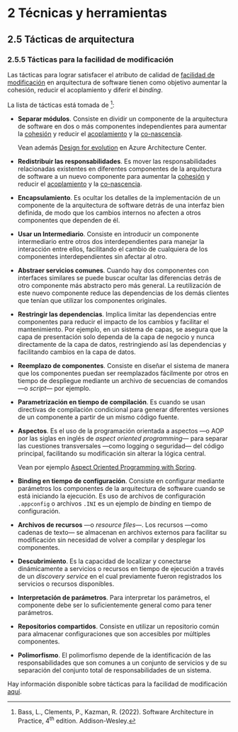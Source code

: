 # 2 Técnicas y herramientas

## 2.5 Tácticas de arquitectura

### 2.5.5 Tácticas para la facilidad de modificación

Las tácticas para lograr satisfacer el atributo de calidad de [facilidad de
modificación](/4_Conceptos/4_Facilidad_de_modificacion.md) en arquitectura de
software tienen como objetivo aumentar la cohesión, reducir el acoplamiento y
diferir el *binding*.

La lista de tácticas está tomada de [^1]:

[^1]: Bass, L., Clements, P., Kazman, R. (2022). Software Architecture in
    Practice, 4<sup>th</sup> edition. Addison-Wesley.

* **Separar módulos**. Consiste en dividir un componente de la arquitectura de
  software en dos o más componentes independientes para aumentar la
  [cohesión](/4_Conceptos/4_Cohesion.md) y reducir el
  [acoplamiento](/4_Conceptos/4_Acoplamiento.md) y la
  [co-nascencia](/4_Conceptos/4_Connascence.md).

  Vean además [Design for
  evolution](https://learn.microsoft.com/en-us/azure/architecture/guide/design-principles/design-for-evolution)
  en Azure Architecture Center.

* **Redistribuir las responsabilidades**. Es mover las responsabilidades
  relacionadas existentes en diferentes componentes de la arquitectura de
  software a un nuevo componente para aumentar la
  [cohesión](/4_Conceptos/4_Cohesion.md) y reducir el
  [acoplamiento](/4_Conceptos/4_Acoplamiento.md) y la
  [co-nascencia](/4_Conceptos/4_Connascence.md).

* **Encapsulamiento**. Es ocultar los detalles de la implementación de un
  componente de la arquitectura de software detrás de una interfaz bien
  definida, de modo que los cambios internos no afecten a otros componentes que
  dependen de él.

* **Usar un Intermediario**. Consiste en introducir un componente intermediario
  entre otros dos interdependientes para manejar la interacción entre ellos,
  facilitando el cambio de cualquiera de los componentes interdependientes sin
  afectar al otro.

* **Abstraer servicios comunes**. Cuando hay dos componentes con interfaces
  similares se puede buscar ocultar las diferencias detrás de otro componente más
  abstracto pero más general. La reutilización de este nuevo componente reduce
  las dependencias de los demás clientes que tenían que utilizar los componentes
  originales.

* **Restringir las dependencias**. Implica limitar las dependencias entre
  componentes para reducir el impacto de los cambios y facilitar el
  mantenimiento. Por ejemplo, en un sistema de capas, se asegura que la capa de
  presentación solo dependa de la capa de negocio y nunca directamente de la
  capa de datos, restringiendo así las dependencias y facilitando cambios en la
  capa de datos.

* **Reemplazo de componentes**. Consiste en diseñar el sistema de manera que los
  componentes puedan ser reemplazados fácilmente por otros en tiempo de
  despliegue mediante un archivo de secuencias de comandos —o *script*— por
  ejemplo.

* **Parametrización en tiempo de compilación**. Es cuando se usan directivas de
  compilación condicional para generar diferentes versiones de un componente a
  partir de un mismo código fuente.

* **Aspectos**. Es el uso de la programación orientada a aspectos —o AOP por las
  siglas en inglés de  *aspect oriented programming*— para separar las
  cuestiones transversales —como logging o seguridad— del código principal,
  facilitando su modificación sin alterar la lógica central.

  Vean por ejemplo [Aspect Oriented Programming with
  Spring](https://docs.spring.io/spring-framework/reference/core/aop.html).

* **Binding en tiempo de configuración**. Consiste en configurar mediante parámetros
  los componentes de la arquitectura de software cuando se está iniciando la
  ejecución. Es uso de archivos de configuración `.appconfig` o archivos `.INI`
  es un ejemplo de *binding* en tiempo de configuración.

* **Archivos de recursos** —o *resource files*—. Los recursos —como cadenas de
  texto— se almacenan en archivos externos para facilitar su modificación sin
  necesidad de volver a compilar y desplegar los componentes.

* **Descubrimiento**. Es la capacidad de localizar y conectarse dinámicamente a
  servicios o recursos en tiempo de ejecución a través de un *discovery service*
  en el cual previamente fueron registrados los servicios o recursos
  disponibles.

* **Interpretación de parámetros**. Para interpretar los parámetros, el
  componente debe ser lo suficientemente general como para tener parámetros.

* **Repositorios compartidos**. Consiste en utilizar un repositorio común para
  almacenar configuraciones que son accesibles por múltiples componentes.

* **Polimorfismo**. El polimorfismo depende de la identificación de las
  responsabilidades que son comunes a un conjunto de servicios y de su
  separación del conjunto total de responsabilidades de un sistema.

Hay información disponible sobre tácticas para la facilidad de modificación
[aquí](https://insights.sei.cmu.edu/documents/778/2007_005_001_14858.pdf).
